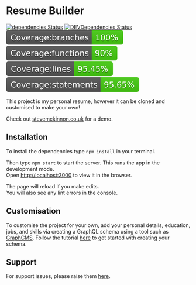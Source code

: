 # Resume Builder

[![dependencies Status](https://david-dm.org/stevenmckinnon/resume/status.svg)](https://david-dm.org/stevenmckinnon/resume) [![DEVDependencies Status](https://david-dm.org/stevenmckinnon/resume/DEV-status.svg)](https://david-dm.org/stevenmckinnon/resume?type=DEV)<br />
![bade-branches](./coverage/badge-branches.svg)&nbsp;![badge-functions](./coverage/badge-functions.svg)&nbsp;![badge-lines](./coverage/badge-lines.svg)&nbsp;![badge-statements](./coverage/badge-statements.svg)

This project is my personal resume, however it can be cloned and customised to make your own!

Check out [stevemckinnon.co.uk](http://stevemckinnon.co.uk) for a demo. 

## Installation

To install the dependencies type `npm install` in your terminal.

Then type `npm start` to start the server. This runs the app in the development mode.<br>
Open [http://localhost:3000](http://localhost:3000) to view it in the browser.

The page will reload if you make edits.<br>
You will also see any lint errors in the console.

## Customisation

To customise the project for your own, add your personal details, education, jobs, and skills via creating a GraphQL schema using a tool such as [GraphCMS](https://graphcms.com). Follow the tutorial [here](https://docs.graphcms.com) to get started with creating your schema.

## Support

For support issues, please raise them [here](https://github.com/stevenmckinnon/resume/issues).

